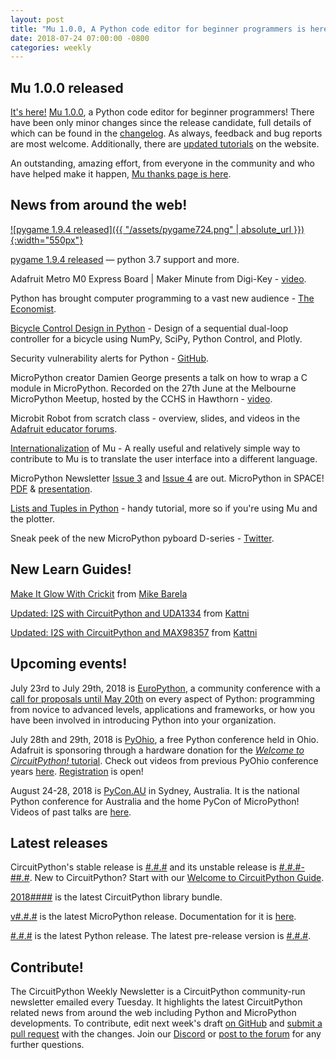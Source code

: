```yaml
---
layout: post
title: "Mu 1.0.0, A Python code editor for beginner programmers is here!"
date: 2018-07-24 07:00:00 -0800
categories: weekly
---
```


## Mu 1.0.0 released

[It's here!](https://madewith.mu/mu/releases/2018/07/20/mu-1.html) [Mu 1.0.0](https://codewith.mu/en/download), a Python code editor for beginner programmers! There have been only minor changes since the release candidate, full details of which can be found in the [changelog](https://mu.readthedocs.io/en/latest/changes.html#id1). As always, feedback and bug reports are most welcome. Additionally, there are [updated tutorials](https://codewith.mu/en/tutorials/) on the website.

An outstanding, amazing effort, from everyone in the community and who have helped make it happen, [Mu thanks page is here](https://codewith.mu/en/thanks).

## News from around the web!

[![pygame 1.9.4 released]({{ "/assets/pygame724.png" | absolute_url }}){:width="550px"}](https://www.pygame.org/news)

[pygame 1.9.4 released](https://www.pygame.org/news) — python 3.7 support and more.

Adafruit Metro M0 Express Board | Maker Minute from Digi-Key - [video](https://youtu.be/RbqNDrRZO1A).

Python has brought computer programming to a vast new audience - [The Economist](https://www.economist.com/science-and-technology/2018/07/21/python-has-brought-computer-programming-to-a-vast-new-audience).

[Bicycle Control Design in Python](https://plot.ly/ipython-notebooks/bicycle-control-design/) - Design of a sequential dual-loop controller for a bicycle using NumPy, SciPy, Python Control, and Plotly.

Security vulnerability alerts for Python - [GitHub](https://blog.github.com/2018-07-12-security-vulnerability-alerts-for-python/).

MicroPython creator Damien George presents a talk on how to wrap a C module in MicroPython. Recorded on the 27th June at the Melbourne MicroPython Meetup, hosted by the CCHS in Hawthorn - [video](https://youtu.be/tqvn_JFdLDY).

Microbit Robot from scratch class - overview, slides, and videos in the [Adafruit educator forums](https://forums.adafruit.com/viewtopic.php?f=48&t=138510&p=685347#p685063).

[Internationalization](https://mu.readthedocs.io/en/latest/translations.html) of Mu - A really useful and relatively simple way to contribute to Mu is to translate the user interface into a different language. 

MicroPython Newsletter [Issue 3](https://forum.micropython.org/viewtopic.php?f=19&t=5007&sid=687384d845c28ea25dbacc38d630d7e4) and [Issue 4](https://forum.micropython.org/viewtopic.php?f=19&t=5024&sid=dcc5a1b93c33c10c570103df40a73829) are out. MicroPython in SPACE! [PDF](https://micropython.org/resources/publish/Spacebel_MicroPythonOBCP_Dasia2018_Paper.pdf) & [presentation](https://micropython.org/resources/publish/Spacebel_MicroPythonOBCP_Dasia2018_Presentation.pdf).

[Lists and Tuples in Python](https://realpython.com/python-lists-tuples/) - handy tutorial, more so if you're using Mu and the plotter.

Sneak peek of the new MicroPython pyboard D-series - [Twitter](https://twitter.com/micropython/status/1020954370312146944).


## New Learn Guides!

[Make It Glow With Crickit](https://learn.adafruit.com/make-it-glow-with-crickit) from [Mike Barela](https://learn.adafruit.com/users/MikeBarela)

[Updated: I2S with CircuitPython and UDA1334](https://learn.adafruit.com/adafruit-i2s-stereo-decoder-uda1334a/circuitpython-wiring-test) from [Kattni](https://learn.adafruit.com/users/kattni)

[Updated: I2S with CircuitPython and MAX98357](https://learn.adafruit.com/adafruit-max98357-i2s-class-d-mono-amp/circuitpython-wiring-test) from [Kattni](https://learn.adafruit.com/users/kattni)

## Upcoming events!

July 23rd to July 29th, 2018 is [EuroPython](https://ep2018.europython.eu/), a community conference with a [call for proposals until May 20th](https://ep2018.europython.eu/en/call-for-proposals/) on every aspect of Python: programming from novice to advanced levels, applications and frameworks, or how you have been involved in introducing Python into your organization.

July 28th and 29th, 2018 is [PyOhio](https://www.pyohio.org/2018/), a free Python conference held in Ohio. Adafruit is sponsoring through a hardware donation for the [*Welcome to CircuitPython!* tutorial](https://www.pyohio.org/2018/schedule/presentation/39/). Check out videos from previous PyOhio conference years [here](http://pyvideo.org/events/pyohio-2017.html). [Registration](https://www.pyohio.org/register) is open!

August 24-28, 2018 is [PyCon.AU](https://2018.pycon-au.org/) in Sydney, Australia. It is the national Python conference for Australia and the home PyCon of MicroPython! Videos of past talks are [here](https://www.youtube.com/user/PyConAU).

## Latest releases

CircuitPython's stable release is [#.#.#](https://github.com/adafruit/circuitpython/releases/latest) and its unstable release is [#.#.#-##.#](https://github.com/adafruit/circuitpython/releases). New to CircuitPython? Start with our [Welcome to CircuitPython Guide](https://learn.adafruit.com/welcome-to-circuitpython).

[2018####](https://github.com/adafruit/Adafruit_CircuitPython_Bundle/releases/latest) is the latest CircuitPython library bundle.

[v#.#.#](https://micropython.org/download) is the latest MicroPython release. Documentation for it is [here](http://docs.micropython.org/en/latest/pyboard/).

[#.#.#](https://www.python.org/downloads/) is the latest Python release. The latest pre-release version is [#.#.#](https://www.python.org/download/pre-releases/).

## Contribute!

The CircuitPython Weekly Newsletter is a CircuitPython community-run newsletter emailed every Tuesday. It highlights the latest CircuitPython related news from around the web including Python and MicroPython developments. To contribute, edit next week's draft [on GitHub](https://github.com/adafruit/circuitpython-weekly-newsletter/tree/gh-pages/_drafts) and [submit a pull request](https://help.github.com/articles/editing-files-in-your-repository/) with the changes. Join our [Discord](https://adafru.it/discord) or [post to the forum](https://forums.adafruit.com/viewforum.php?f=60) for any further questions.
